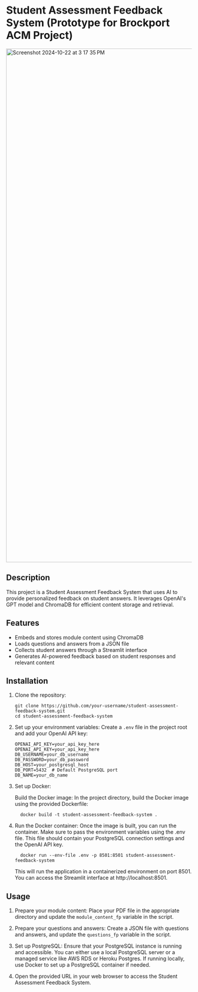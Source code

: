 # Student Assessment Feedback System (Prototype for Brockport ACM Project)
<img width="1392" alt="Screenshot 2024-10-22 at 3 17 35 PM" src="https://github.com/user-attachments/assets/b9afa54f-78e0-4028-abb0-915074da6568">

## Description
This project is a Student Assessment Feedback System that uses AI to provide personalized feedback on student answers. It leverages OpenAI's GPT model and ChromaDB for efficient content storage and retrieval.

## Features
- Embeds and stores module content using ChromaDB
- Loads questions and answers from a JSON file
- Collects student answers through a Streamlit interface
- Generates AI-powered feedback based on student responses and relevant content

## Installation

1. Clone the repository:
   ```
   git clone https://github.com/your-username/student-assessment-feedback-system.git
   cd student-assessment-feedback-system
   ```
2. Set up your environment variables:
   Create a `.env` file in the project root and add your OpenAI API key:
   ```
   OPENAI_API_KEY=your_api_key_here
   OPENAI_API_KEY=your_api_key_here
   DB_USERNAME=your_db_username
   DB_PASSWORD=your_db_password
   DB_HOST=your_postgresql_host
   DB_PORT=5432  # Default PostgreSQL port
   DB_NAME=your_db_name

   ```

3. Set up Docker:
    
   Build the Docker image: In the project directory, build the Docker image using the    provided Dockerfile:
   ```
     docker build -t student-assessment-feedback-system .

   ```
4. Run the Docker container:
   Once the image is built, you can run the container. Make sure to pass the 
   environment variables using the .env file. This file should contain your 
   PostgreSQL connection settings and the OpenAI API key.
   ```
     docker run --env-file .env -p 8501:8501 student-assessment-feedback-system

   ```
   This will run the application in a containerized environment on port 8501. You can 
   access the Streamlit interface at http://localhost:8501.

## Usage

1. Prepare your module content:
   Place your PDF file in the appropriate directory and update the `module_content_fp` variable in the script.

2. Prepare your questions and answers:
   Create a JSON file with questions and answers, and update the `questions_fp` variable in the script.

3. Set up PostgreSQL:
   Ensure that your PostgreSQL instance is running and accessible. You can either use    a local PostgreSQL server or a managed service like AWS RDS or Heroku Postgres. If    running locally, use Docker to set up a PostgreSQL container if needed.

4. Open the provided URL in your web browser to access the Student Assessment Feedback System.

